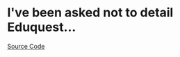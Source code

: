 # I've been asked not to detail Eduquest...

[Source Code](https://github.com/EduquestAI/Eduquest-Qubitx)